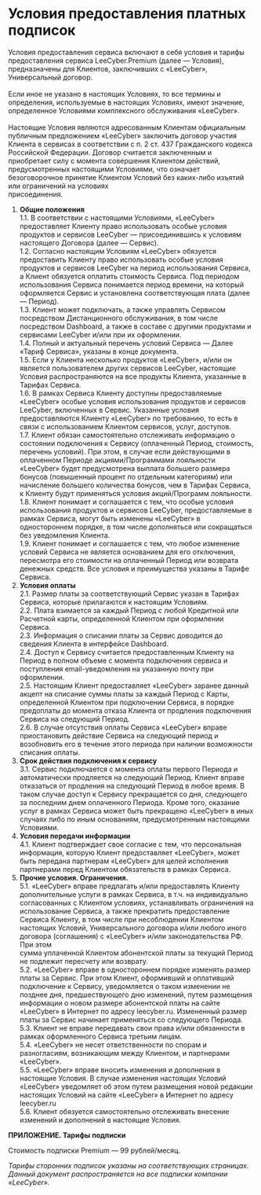 # Условия предоставления платных подписок

Условия предоставления сервиса включают в себя условия и тарифы предоставления сервиса LeeCyber.Premium (далее — Условия), предназначены для Клиентов, заключивших с «LeeCyber», Универсальный договор.\
\
Если иное не указано в настоящих Условиях, то все термины и определения, используемые в настоящих Условиях, имеют значение, определенное Условиями комплексного обслуживания «LeeCyber».\
\
Настоящие Условия являются адресованным Клиентам официальным публичным предложением «LeeCyber» заключить договор участия Клиента в сервисах в соответствии с п. 2 ст. 437 Гражданского кодекса Российской Федерации. Договор считается заключенным и приобретает силу с момента совершения Клиентом действий, предусмотренных настоящими Условиями, что означает безоговорочное принятие Клиентом Условий без каких-либо изъятий или ограничений на условиях\
присоединения.

1. **Общие положения**\
   1.1. В соответствии с настоящими Условиями, «LeeCyber» предоставляет Клиенту право использовать особые условия продуктов и сервисов LeeCyber — присоединившись к условиям настоящего Договора (далее — Сервис).\
   1.2. Согласно настоящим Условиям «LeeCyber» обязуется предоставить Клиенту право использовать особые условия продуктов и сервисов LeeCyber на период использования Сервиса, а Клиент обязуется оплатить стоимость Сервиса. Под периодом использования Сервиса понимается период времени, на который оформляется Сервис и установлена соответствующая плата (далее — Период).\
   1.3. Клиент может подключать, а также управлять Сервисом посредством Дистанционного обслуживания, в том числе посредством Dashboard, а также в составе с другими продуктами и сервисами LeeCyber и/или при их оформлении.\
   1.4. Полный и актуальный перечень условий Сервиса — Далее «Тариф Сервиса», указаны в конце документа.\
   1.5. Если у Клиента несколько продуктов «LeeCyber», и/или он является пользователем других сервисов LeeCyber, настоящие Условия распространяются на все продукты Клиента, указанные в Тарифах Сервиса.\
   1.6. В рамках Сервиса Клиенту доступны предоставляемые «LeeCyber» особые условия использования продуктов и сервисов LeeCyber, включенных в Сервис. Указанные условия предоставляются Клиенту «LeeCyber» по требованию, то есть в связи с использованием Клиентом сервисов, услуг, доступов.\
   1.7. Клиент обязан самостоятельно отслеживать информацию о состоянии подключения к Сервису (оплаченный Период, стоимость, перечень условий). При этом, в случае если действующими в оплаченном Периоде акциями/Программами лояльности «LeeCyber» будет предусмотрена выплата большего размера бонусов (повышенный процент по отдельным категориям) или начисление большего количества бонусов, чем в Тарифах Сервиса, к Клиенту будут применяться условия акций/Программ лояльности.\
   1.8. Клиент понимает и соглашается с тем, что особые условия использования продуктов и сервисов LeeCyber, предоставляемые в рамках Сервиса, могут быть изменены «LeeCyber» в одностороннем порядке, в том числе дополняться или сокращаться без уведомления Клиента.\
   1.9. Клиент понимает и соглашается с тем, что любое изменение условий Сервиса не является основанием для его отключения, пересмотра его стоимости на оплаченный Период или возврата денежных средств. Все условия и преимущества указаны в Тарифе Сервиса.
2. **Условия оплаты**\
   2.1. Размер платы за соответствующий Сервис указан в Тарифах Сервиса, которые прилагаются к настоящим Условиям.\
   2.2. Плата взимается за каждый Период с любой Кредитной или Расчетной карты, определенной Клиентом при оформлении Сервиса.\
   2.3. Информация о списании платы за Сервис доводится до сведения Клиента в интерфейсе Dashboard.\
   2.4. Доступ к Сервису считается предоставленным Клиенту на Период в полном объеме с момента подключения сервиса и поступления email-уведомления на указанную почту при оформлении.\
   2.5. Настоящим Клиент предоставляет «LeeCyber» заранее данный акцепт на списание суммы платы за каждый Период с Карты, определенной Клиентом при подключении Сервиса, в порядке предоплаты до момента отказа Клиента от продления подключения Сервиса на следующий Период.\
   2.6. В случае отсутствия оплаты Сервиса «LeeCyber» вправе приостановить действие Сервиса на следующий период и возобновить его в течение этого периода при наличии возможности списания оплаты.
3. **Срок действия подключения к сервису**\
   3.1. Сервис подключается с момента оплаты первого Периода и автоматически продляется на следующий Период. Клиент вправе отказаться от продления на следующий Период в любое время. В таком случае доступ к Сервису прекращается со дня, следующего за последним днем оплаченного Периода. Кроме того, оказание услуг в рамках Сервиса может быть прекращено «LeeCyber» в иных случаях либо по иным основаниям, предусмотренным настоящими Условиями.
4. **Условия передачи информации**\
   4.1. Клиент подтверждает свое согласие с тем, что персональная информация, которую Клиент предоставляет «LeeCyber», может быть передана партнерам «LeeCyber» для целей исполнения партнерами перед Клиентом обязательств в рамках Сервиса.
5. **Прочие условия. Ограничения.**\
   5.1. «LeeCyber» вправе предлагать и/или предоставлять Клиенту дополнительные услуги в рамках Сервиса, в т.ч. на индивидуально согласованных с Клиентом условиях, устанавливать ограничения на использование Сервиса, а также прекратить предоставление Сервиса Клиенту, в том числе при несоблюдении Клиентом настоящих Условий, Универсального договора и/или любого иного договора (соглашения) с «LeeCyber» и/или законодательства РФ. При этом\
   сумма уплаченной Клиентом абонентской платы за текущий Период не подлежит пересчету или возврату.\
   5.2. «LeeCyber» вправе в одностороннем порядке изменять размер платы за Сервис. При этом Клиент, оформивший и оплативший подключение к Сервису, уведомляется о таком изменении не позднее дня, предшествующего дню изменений, путем размещения информации о новом размере абонентской платы на сайте «LeeCyber» в Интернет по адресу leecyber.ru. Измененный размер платы за Сервис начинает применяться со следующего Периода.\
   5.3. Клиент не вправе передавать свои права и/или обязанности в рамках оформленного Сервиса третьим лицам.\
   5.4. «LeeCyber» не несет ответственности по спорам и разногласиям, возникающим между Клиентом, и партнерами «LeeCyber».\
   5.5. «LeeCyber» вправе вносить изменения и дополнения в настоящие Условия. В случае изменения настоящих Условий «LeeCyber» уведомляет об этом путем размещения новой редакции настоящих Условий на сайте «LeeCyber» в Интернет по адресу leecyber.ru\
   5.6. Клиент обязуется самостоятельно отслеживать внесение изменений и дополнений в настоящие Условия.

**ПРИЛОЖЕНИЕ. Тарифы подписки**

Стоимость подписки Premium — 99 рублей/месяц.



_Тарифы сторонних подписок указаны на соответствующих страницах. Данный документ распространяется на все подписки компании «LeeCyber»._
